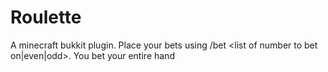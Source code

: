 # Roulette
A minecraft bukkit plugin. Place your bets using /bet &lt;list of number to bet on|even|odd>. You bet your entire hand 
